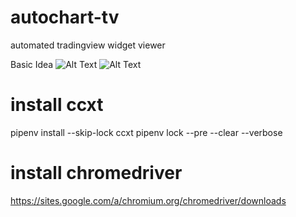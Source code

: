 # autochart-tv
automated tradingview widget viewer

Basic Idea
![Alt Text](https://github.com/dgnsrekt/autochart-tv/blob/master/doc/img/autochart1.gif)
![Alt Text](https://github.com/dgnsrekt/autochart-tv/blob/master/doc/img/autochart2.gif)

# install ccxt
pipenv install --skip-lock ccxt
pipenv lock --pre --clear --verbose

# install chromedriver
https://sites.google.com/a/chromium.org/chromedriver/downloads
